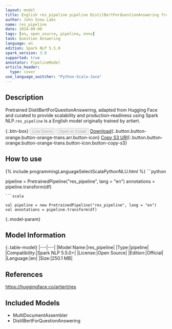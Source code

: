 ```yaml
---
layout: model
title: English res_pipeline pipeline DistilBertForQuestionAnswering from artiert
author: John Snow Labs
name: res_pipeline
date: 2024-09-08
tags: [en, open_source, pipeline, onnx]
task: Question Answering
language: en
edition: Spark NLP 5.5.0
spark_version: 3.0
supported: true
annotator: PipelineModel
article_header:
  type: cover
use_language_switcher: "Python-Scala-Java"
---
```


## Description

Pretrained DistilBertForQuestionAnswering, adapted from Hugging Face and curated to provide scalability and production-readiness using Spark NLP.`res_pipeline` is a English model originally trained by artiert.

{:.btn-box}
<button class="button button-orange" disabled>Live Demo</button>
<button class="button button-orange" disabled>Open in Colab</button>
[Download](https://s3.amazonaws.com/auxdata.johnsnowlabs.com/public/models/res_pipeline_en_5.5.0_3.0_1725798139438.zip){:.button.button-orange.button-orange-trans.arr.button-icon}
[Copy S3 URI](s3://auxdata.johnsnowlabs.com/public/models/res_pipeline_en_5.5.0_3.0_1725798139438.zip){:.button.button-orange.button-orange-trans.button-icon.button-copy-s3}

## How to use



<div class="tabs-box" markdown="1">
{% include programmingLanguageSelectScalaPythonNLU.html %}
```python

pipeline = PretrainedPipeline("res_pipeline", lang = "en")
annotations =  pipeline.transform(df)   

```
```scala

val pipeline = new PretrainedPipeline("res_pipeline", lang = "en")
val annotations = pipeline.transform(df)

```
</div>

{:.model-param}
## Model Information

{:.table-model}
|---|---|
|Model Name:|res_pipeline|
|Type:|pipeline|
|Compatibility:|Spark NLP 5.5.0+|
|License:|Open Source|
|Edition:|Official|
|Language:|en|
|Size:|250.1 MB|

## References

https://huggingface.co/artiert/res

## Included Models

- MultiDocumentAssembler
- DistilBertForQuestionAnswering